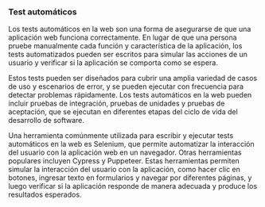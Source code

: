 ### Test automáticos

Los tests automáticos en la web son una forma de asegurarse de que una aplicación web funciona correctamente. En lugar de que una persona pruebe manualmente cada función y característica de la aplicación, los tests automatizados pueden ser escritos para simular las acciones de un usuario y verificar si la aplicación se comporta como se espera.   

Estos tests pueden ser diseñados para cubrir una amplia variedad de casos de uso y escenarios de error, y se pueden ejecutar con frecuencia para detectar problemas rápidamente. Los tests automáticos en la web pueden incluir pruebas de integración, pruebas de unidades y pruebas de aceptación, que se ejecutan en diferentes etapas del ciclo de vida del desarrollo de software.  

Una herramienta comúnmente utilizada para escribir y ejecutar tests automáticos en la web es Selenium, que permite automatizar la interacción del usuario con la aplicación web en un navegador. Otras herramientas populares incluyen Cypress y Puppeteer. Estas herramientas permiten simular la interacción del usuario con la aplicación, como hacer clic en botones, ingresar texto en formularios y navegar por diferentes páginas, y luego verificar si la aplicación responde de manera adecuada y produce los resultados esperados.